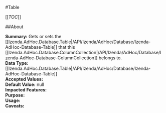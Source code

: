 #Table

[[_TOC_]]

##About

**Summary:** Gets or sets the [[Izenda.AdHoc.Database.Table|/API/Izenda/AdHoc/Database/Izenda-AdHoc-Database-Table]] that this [[Izenda.AdHoc.Database.ColumnCollection|/API/Izenda/AdHoc/Database/Izenda-AdHoc-Database-ColumnCollection]] belongs to.  
**Data Type:** [[Izenda.AdHoc.Database.Table|/API/Izenda/AdHoc/Database/Izenda-AdHoc-Database-Table]]  
**Accepted Values:**   
**Default Value:** null  
**Impacted Features:**   
**Purpose:**   
**Usage:**   
**Caveats:**   

